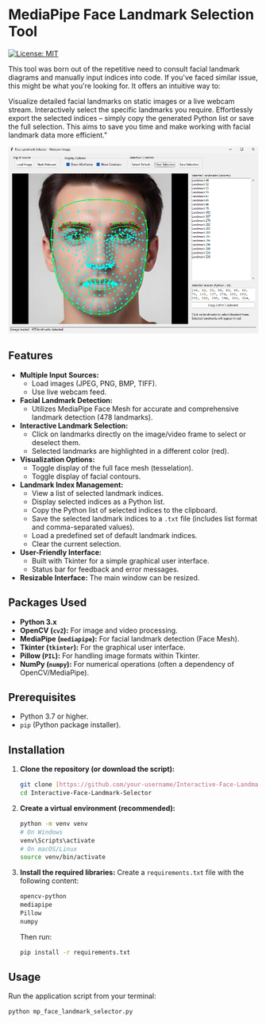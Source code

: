 # MediaPipe Face Landmark Selection Tool

[![License: MIT](https://img.shields.io/badge/License-MIT-yellow.svg)](https://opensource.org/licenses/MIT)

This tool was born out of the repetitive need to consult facial landmark diagrams and manually input indices into code. If you've faced similar issue, this might be what you're looking for. It offers an intuitive way to:

Visualize detailed facial landmarks on static images or a live webcam stream.
Interactively select the specific landmarks you require.
Effortlessly export the selected indices – simply copy the generated Python list or save the full selection. This aims to save you time and make working with facial landmark data more efficient."

![landmark selector tool](mp_landmarks_selection_gui.png)


## Features

* **Multiple Input Sources:**
    * Load images (JPEG, PNG, BMP, TIFF).
    * Use live webcam feed.
* **Facial Landmark Detection:**
    * Utilizes MediaPipe Face Mesh for accurate and comprehensive landmark detection (478 landmarks).
* **Interactive Landmark Selection:**
    * Click on landmarks directly on the image/video frame to select or deselect them.
    * Selected landmarks are highlighted in a different color (red).
* **Visualization Options:**
    * Toggle display of the full face mesh (tesselation).
    * Toggle display of facial contours.
* **Landmark Index Management:**
    * View a list of selected landmark indices.
    * Display selected indices as a Python list.
    * Copy the Python list of selected indices to the clipboard.
    * Save the selected landmark indices to a `.txt` file (includes list format and comma-separated values).
    * Load a predefined set of default landmark indices.
    * Clear the current selection.
* **User-Friendly Interface:**
    * Built with Tkinter for a simple graphical user interface.
    * Status bar for feedback and error messages.
* **Resizable Interface:** The main window can be resized.

## Packages Used

* **Python 3.x**
* **OpenCV (`cv2`):** For image and video processing.
* **MediaPipe (`mediapipe`):** For facial landmark detection (Face Mesh).
* **Tkinter (`tkinter`):** For the graphical user interface.
* **Pillow (`PIL`):** For handling image formats within Tkinter.
* **NumPy (`numpy`):** For numerical operations (often a dependency of OpenCV/MediaPipe).

## Prerequisites

* Python 3.7 or higher.
* `pip` (Python package installer).

## Installation

1.  **Clone the repository (or download the script):**
    ```bash
    git clone [https://github.com/your-username/Interactive-Face-Landmark-Selector.git](https://github.com/your-username/Interactive-Face-Landmark-Selector.git)
    cd Interactive-Face-Landmark-Selector
    ```

2.  **Create a virtual environment (recommended):**
    ```bash
    python -m venv venv
    # On Windows
    venv\Scripts\activate
    # On macOS/Linux
    source venv/bin/activate
    ```

3.  **Install the required libraries:**
    Create a `requirements.txt` file with the following content:
    ```txt
    opencv-python
    mediapipe
    Pillow
    numpy
    ```
    Then run:
    ```bash
    pip install -r requirements.txt
    ```

## Usage

Run the application script from your terminal:

```bash
python mp_face_landmark_selector.py
